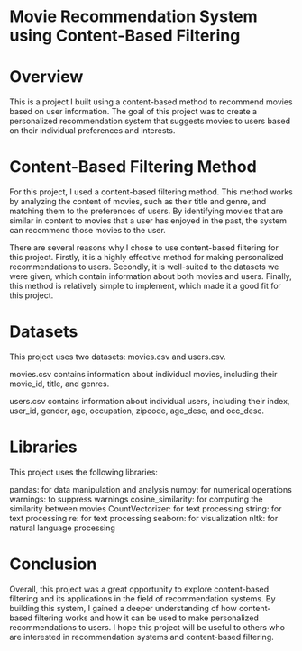 # Movie Recommendation System using Content-Based Filtering
# Overview
This is a project I built using a content-based method to recommend movies based on user information. The goal of this project was to create a personalized recommendation system that suggests movies to users based on their individual preferences and interests.

# Content-Based Filtering Method
For this project, I used a content-based filtering method. This method works by analyzing the content of movies, such as their title and genre, and matching them to the preferences of users. By identifying movies that are similar in content to movies that a user has enjoyed in the past, the system can recommend those movies to the user.

There are several reasons why I chose to use content-based filtering for this project. Firstly, it is a highly effective method for making personalized recommendations to users. Secondly, it is well-suited to the datasets we were given, which contain information about both movies and users. Finally, this method is relatively simple to implement, which made it a good fit for this project.

# Datasets
This project uses two datasets: movies.csv and users.csv.

movies.csv contains information about individual movies, including their movie_id, title, and genres.

users.csv contains information about individual users, including their index, user_id, gender, age, occupation, zipcode, age_desc, and occ_desc.

# Libraries
This project uses the following libraries:

pandas: for data manipulation and analysis
numpy: for numerical operations
warnings: to suppress warnings
cosine_similarity: for computing the similarity between movies
CountVectorizer: for text processing
string: for text processing
re: for text processing
seaborn: for visualization
nltk: for natural language processing

# Conclusion
Overall, this project was a great opportunity to explore content-based filtering and its applications in the field of recommendation systems. By building this system, I gained a deeper understanding of how content-based filtering works and how it can be used to make personalized recommendations to users. I hope this project will be useful to others who are interested in recommendation systems and content-based filtering.

